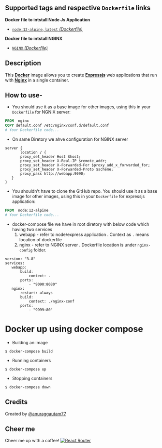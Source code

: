 ## Supported tags and respective `Dockerfile` links

**Docker file to intstall Node Js Application**
* [`node:12-alpine`, `latest` _(Dockerfile)_](https://github.com/anuraggautam77/nginx-express-Docker/blob/main/Dockerfile)

**Docker file to intstall NGINX**
* [`NGINX` _(Dockerfile)_](https://github.com/anuraggautam77/nginx-express-Docker/blob/main/nginx-conf/Dockerfile)


## Description

This [**Docker**](https://www.docker.com/) image allows you to create [**Expressjs**](https://expressjs.com/) web applications that run with [**Nginx**](http://nginx.org/en/) in a single container.

## How to use-


* You should use it as a base image for other images, using this in your `Dockerfile` for NGNIX server:

```Dockerfile
FROM  nginx
COPY default.conf /etc/nginx/conf.d/default.conf
# Your Dockerfile code...
```
* On same Diretory we ahve configuration for NGINX server

 ```
 server {
        location / {
        proxy_set_header Host $host;
        proxy_set_header X-Real-IP $remote_addr;
        proxy_set_header X-Forwarded-For $proxy_add_x_forwarded_for;
        proxy_set_header X-Forwarded-Proto $scheme;
        proxy_pass http://webapp:9090;
    }
}
```` 
  
* You shouldn't have to clone the GitHub repo. You should use it as a base image for other images, using this in your `Dockerfile` for expressjs application:

```Dockerfile
FROM  node:12-alpine
# Your Dockerfile code...
```

* docker-compose file we have in root diretory with below code  which having two  services 
  1) webapp - refer to node/express application . Context as ```.``` means location of dockerfile
  2) nginx  - refer to NGINX server . Dockerfile location is under ```nginx-config``` folder.
 ```
version: "3.8"
services:
    webapp:
        build:
            context: .
        ports:
            - "9090:8080"
    nginx:
        restart: always
        build:
            context: ./nginx-conf
        ports:
            - "9999:80"
```

# Docker up using docker compose

* Building an image

```
$ docker-compose build
```

* Running containers

```
$ docker-compose up
```

* Stopping  containers

```
$ docker-compose down
```

## Credits

Created by [@anuraggautam77](https://www.linkedin.com/in/anuraggautam77/)

 ## Cheer me
Cheer me up with a coffee! [![React Router](https://www.buymeacoffee.com/assets/img/bmc-f-logo.svg)](https://www.buymeacoffee.com/fL0O9wW)



